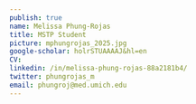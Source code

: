 ```yaml
---
publish: true
name: Melissa Phung-Rojas
title: MSTP Student
picture: mphungrojas_2025.jpg
google-scholar: holrSTUAAAAJ&hl=en
CV: 
linkedin: /in/melissa-phung-rojas-88a2181b4/
twitter: phungrojas_m
email: phungroj@med.umich.edu
---
```

